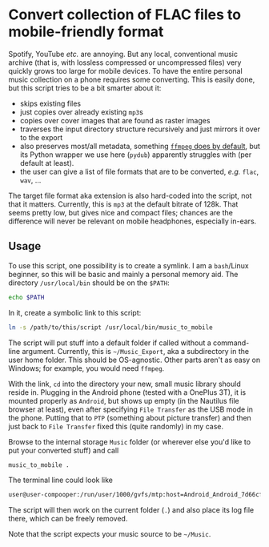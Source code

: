 # Convert collection of FLAC files to mobile-friendly format

Spotify, YouTube *etc.* are annoying.
But any local, conventional music archive (that is, with lossless compressed or uncompressed files) very quickly grows too large for mobile devices.
To have the entire personal music collection on a phone requires some converting.
This is easily done, but this script tries to be a bit smarter about it:

* skips existing files
* just copies over already existing `mp3`s
* copies over cover images that are found as raster images
* traverses the input directory structure recursively and just mirrors it over to the export
* also preserves most/all metadata, something [`ffmpeg` does by default](https://stackoverflow.com/questions/26109837/convert-flac-to-mp3-with-ffmpeg-keeping-all-metadata#comment68867375_26109838), but its Python wrapper we use here (`pydub`) apparently struggles with (per default at least).
* the user can give a list of file formats that are to be converted, *e.g.* `flac`, `wav`, ...

The target file format aka extension is also hard-coded into the script, not that it matters.
Currently, this is `mp3` at the default bitrate of 128k.
That seems pretty low, but gives nice and compact files; chances are the difference will never be relevant on mobile headphones, especially in-ears.

## Usage

To use this script, one possibility is to create a symlink.
I am a `bash`/Linux beginner, so this will be basic and mainly a personal memory aid.
The directory `/usr/local/bin` should be on the `$PATH`:

```bash
echo $PATH
```

In it, create a symbolic link to this script:

```bash
ln -s /path/to/this/script /usr/local/bin/music_to_mobile
```

The script will put stuff into a default folder if called without a command-line argument.
Currently, this is `~/Music_Export`, aka a subdirectory in the user home folder.
This should be OS-agnostic.
Other parts aren't as easy on Windows;
for example, you would need `ffmpeg`.

With the link, `cd` into the directory your new, small music library should reside in.
Plugging in the Android phone (tested with a OnePlus 3T), it is mounted properly as `Android`, but shows up empty (in the Nautilus file browser at least), even after specifying `File Transfer` as the USB mode in the phone.
Putting that to `PTP` (something about picture transfer) and then just back to `File Transfer` fixed this (quite randomly) in my case.

Browse to the internal storage `Music` folder (or wherever else you'd like to put your converted stuff) and call

```bash
music_to_mobile .
```

The terminal line could look like

```bash
user@user-compooper:/run/user/1000/gvfs/mtp:host=Android_Android_7d66cf33/Internal shared storage/Music$ music_to_mobile .
```

The script will then work on the current folder (`.`) and also place its log file there, which can be freely removed.

Note that the script expects your music source to be `~/Music`.
